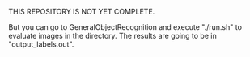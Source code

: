 THIS REPOSITORY IS NOT YET COMPLETE.

But you can go to GeneralObjectRecognition and execute "./run.sh" to evaluate images in the directory.
The results are going to be in "output_labels.out".

